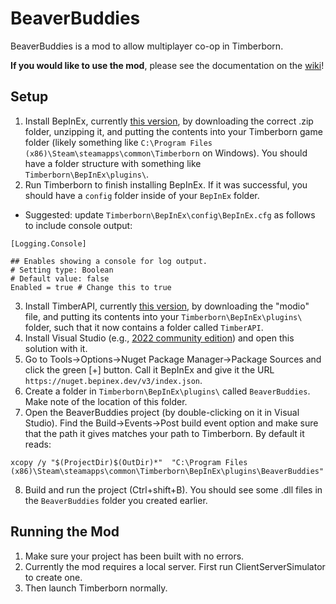 # BeaverBuddies

BeaverBuddies is a mod to allow multiplayer co-op in Timberborn.

**If you would like to use the mod**, please see the documentation on the [wiki](https://github.com/thomaswp/BeaverBuddies/wiki)!

## Setup

1. Install BepInEx, currently [this version](https://github.com/BepInEx/BepInEx/releases/tag/v5.4.22), by downloading the correct .zip folder, unzipping it, and putting the contents into your Timberborn game folder (likely something like `C:\Program Files (x86)\Steam\steamapps\common\Timberborn` on Windows). You should have a folder structure with something like `Timberborn\BepInEx\plugins\`.
2. Run Timberborn to finish installing BepInEx. If it was successful, you should have a `config` folder inside of your `BepInEx` folder.
  * Suggested: update `Timberborn\BepInEx\config\BepInEx.cfg` as follows to include console output:
```
[Logging.Console]

## Enables showing a console for log output.
# Setting type: Boolean
# Default value: false
Enabled = true # Change this to true
```
3. Install TimberAPI, currently [this version](https://github.com/Timberborn-Modding-Central/TimberAPI/releases/tag/v0.5.5.8), by downloading the "modio" file, and putting its contents into your `Timberborn\BepInEx\plugins\` folder, such that it now contains a folder called `TimberAPI`.
4. Install Visual Studio (e.g., [2022 community edition](https://visualstudio.microsoft.com/downloads/)) and open this solution with it.
5. Go to Tools->Options->Nuget Package Manager->Package Sources and click the green [+] button. Call it BepInEx and give it the URL `https://nuget.bepinex.dev/v3/index.json`.
6. Create a folder in `Timberborn\BepInEx\plugins\` called `BeaverBuddies`. Make note of the location of this folder.
7. Open the BeaverBuddies project (by double-clicking on it in Visual Studio). Find the Build->Events->Post build event option and make sure that the path it gives matches your path to Timberborn. By default it reads:
```
xcopy /y "$(ProjectDir)$(OutDir)*"  "C:\Program Files (x86)\Steam\steamapps\common\Timberborn\BepInEx\plugins\BeaverBuddies"
```
8. Build and run the project (Ctrl+shift+B). You should see some .dll files in the `BeaverBuddies` folder you created earlier.

## Running the Mod

1. Make sure your project has been built with no errors. 
2. Currently the mod requires a local server. First run ClientServerSimulator to create one.
3. Then launch Timberborn normally.

